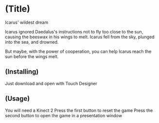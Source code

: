 # (Title)
Icarus' wildest dream


Icarus ignored Daedalus's instructions not to fly too close to the sun, causing the beeswax in his wings to melt. Icarus fell from the sky, plunged into the sea, and drowned.

But maybe, with the power of cooperation, you can help Icarus reach the sun before the wings melt.

## (Installing)
Just download and open with Touch Designer

## (Usage)
You will need a Kinect 2
Press the first button to reset the game
Press the second button to open the game in a presentation window


